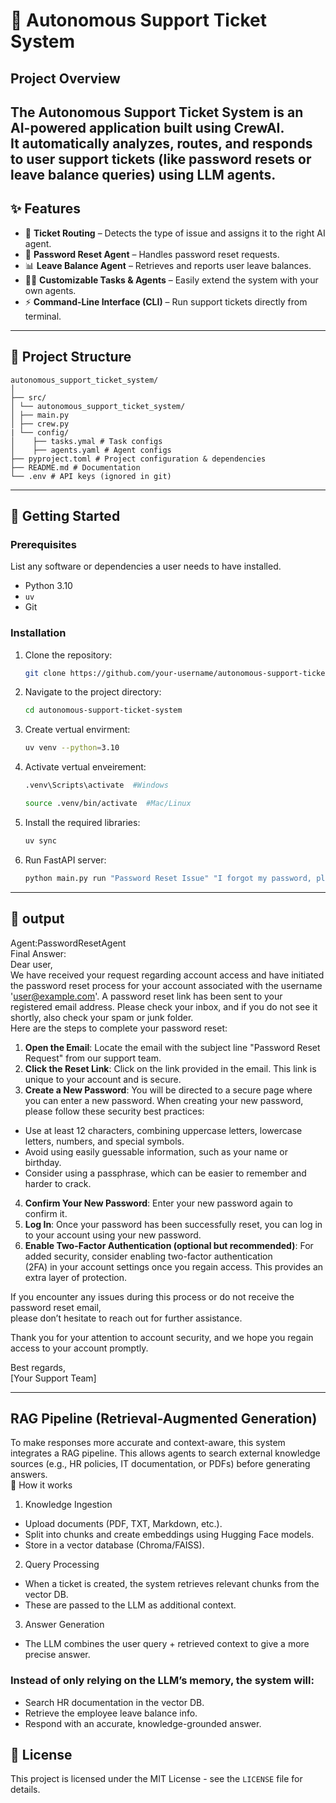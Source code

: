 # 🤖 Autonomous Support Ticket System

##  Project Overview
The **Autonomous Support Ticket System** is an AI-powered application built using CrewAI.  
It automatically analyzes, routes, and responds to user support tickets (like password resets or leave balance queries) using LLM agents.
---
## ✨ Features

- 🔄 **Ticket Routing** – Detects the type of issue and assigns it to the right AI agent.
- 🔑 **Password Reset Agent** – Handles password reset requests.
- 📊 **Leave Balance Agent** – Retrieves and reports user leave balances.
- 🧑‍💻 **Customizable Tasks & Agents** – Easily extend the system with your own agents.
- ⚡ **Command-Line Interface (CLI)** – Run support tickets directly from terminal.

---

## 📂 Project Structure

```
autonomous_support_ticket_system/
│
├── src/
│ └── autonomous_support_ticket_system/
│ ├── main.py 
│ ├── crew.py 
| └── config/
│    ├── tasks.ymal # Task configs
│    ├── agents.yaml # Agent configs
├── pyproject.toml # Project configuration & dependencies
├── README.md # Documentation
└── .env # API keys (ignored in git)
```

---
## 🚀 Getting Started

### Prerequisites

List any software or dependencies a user needs to have installed.

   * Python 3.10
   * `uv` 
   * Git

### Installation


1.  Clone the repository:
    ```bash
    git clone https://github.com/your-username/autonomous-support-ticket-system.
    ```
2.  Navigate to the project directory:
    ```bash
    cd autonomous-support-ticket-system
    ```
3.  Create vertual envirment:
    ```bash
    uv venv --python=3.10
    ```
4.  Activate vertual enveirement:
    ```bash
    .venv\Scripts\activate  #Windows
    ```
    ```bash
    source .venv/bin/activate  #Mac/Linux
    ```
5.  Install the required libraries:
    ```bash
    uv sync
    ```
5.  Run FastAPI server:
    ```bash
    python main.py run "Password Reset Issue" "I forgot my password, please reset." "user@example.com"
    ```

---

## 🎯 output


Agent:PasswordResetAgent\
Final Answer: \
Dear user, \
We have received your request regarding account access and have initiated the password reset process for your account associated with 
the username 'user@example.com'. A password reset link has been sent to your registered email address. Please check your inbox, and if you 
do not see it shortly, also check your spam or junk folder.\
Here are the steps to complete your password reset:  
1. **Open the Email**: Locate the email with the subject line "Password Reset Request" from our support team.
2. **Click the Reset Link**: Click on the link provided in the email. This link is unique to your account and is secure.  
3. **Create a New Password**: You will be directed to a secure page where you can enter a new password. When creating your new password, 
please follow these security best practices: 
- Use at least 12 characters, combining uppercase letters, lowercase letters, numbers, and special symbols.
- Avoid using easily guessable information, such as your name or birthday.
- Consider using a passphrase, which can be easier to remember and harder to crack.  
4. **Confirm Your New Password**: Enter your new password again to confirm it. 
5. **Log In**: Once your password has been successfully reset, you can log in to your account using your new password.
6. **Enable Two-Factor Authentication (optional but recommended)**: For added security, consider enabling two-factor authentication  
(2FA) in your account settings once you regain access. This provides an extra layer of protection. 

If you encounter any issues during this process or do not receive the password reset email, \
please don’t hesitate to reach out for further assistance. 
                                    
Thank you for your attention to account security, and we hope you regain access to your account promptly.
 
Best regards,  
[Your Support Team]

---
## RAG Pipeline (Retrieval-Augmented Generation)
To make responses more accurate and context-aware, this system integrates a RAG pipeline.
This allows agents to search external knowledge sources (e.g., HR policies, IT documentation, or PDFs) before generating answers.\
🔹 How it works
1. Knowledge Ingestion
- Upload documents (PDF, TXT, Markdown, etc.).
- Split into chunks and create embeddings using Hugging Face models.
- Store in a vector database (Chroma/FAISS).

2. Query Processing
- When a ticket is created, the system retrieves relevant chunks from the vector DB.
- These are passed to the LLM as additional context.

3. Answer Generation
- The LLM combines the user query + retrieved context to give a more precise answer.

### Instead of only relying on the LLM’s memory, the system will:

- Search HR documentation in the vector DB.
- Retrieve the employee leave balance info.
- Respond with an accurate, knowledge-grounded answer.


## 📜 License
This project is licensed under the MIT License - see the `LICENSE` file for details.
